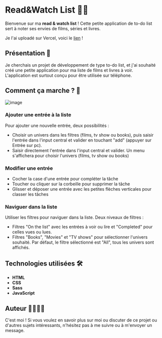 # Read&Watch List 📖🎥

Bienvenue sur ma **read & watch list** ! Cette petite application de to-do list sert à noter ses envies de films, séries et livres.

Je l'ai uploadé sur Vercel, voici le [lien](https://read-watch-list.vercel.app/) ! 

## Présentation 🌟

Je cherchais un projet de développement de type to-do list, et j'ai souhaité créé une petite application pour ma liste de films et livres à voir. L'application est surtout conçu pour être utilisée sur téléphone.

## Comment ça marche ? 📖
![image](https://github.com/AntoineGrb/read-watch-list/assets/119600392/c6612b73-74b7-4913-a226-9c48cbe6dc81)

### Ajouter une entrée à la liste
Pour ajouter une nouvelle entrée, deux possibilités : 
- Choisir un univers dans les filtres (films, tv show ou books), puis saisir l'entrée dans l'input central et valider en touchant "add" (appuyer sur Entrée sur pc).
- Saisir directement l'entrée dans l'input central et valider. Un menu s'affichera pour choisir l'univers (films, tv show ou books)

### Modifier une entrée
- Cocher la case d'une entrée pour compléter la tâche
- Toucher ou cliquer sur la corbeille pour supprimer la tâche
- Glisser et déposer une entrée avec les petites flèches verticales pour classer les tâches

### Naviguer dans la liste
Utiliser les filtres pour naviguer dans la liste. Deux niveaux de filtres : 
- Filtres "On the list" avec les entrées à voir ou lire et "Completed" pour celles vues ou lues.
- Filtres "Books", "Movies" et "TV shows" pour sélectionner l'univers souhaité. Par défaut, le filtre sélectionné est "All", tous les univers sont affichés.

## Technologies utilisées 🛠️

- **HTML**
- **CSS**
- **Sass**
- **JavaScript**

## Auteur 👩‍💻👨‍💻

C'est moi ! Si vous voulez en savoir plus sur moi ou discuter de ce projet ou d'autres sujets intéressants, n'hésitez pas à me suivre ou à m'envoyer un message.
